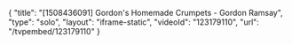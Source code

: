 {
    "title": "[1508436091] Gordon's Homemade Crumpets - Gordon Ramsay",
    "type": "solo",
    "layout": "iframe-static",
    "videoId": "123179110",
    "url": "\/tvpembed\/123179110"
}